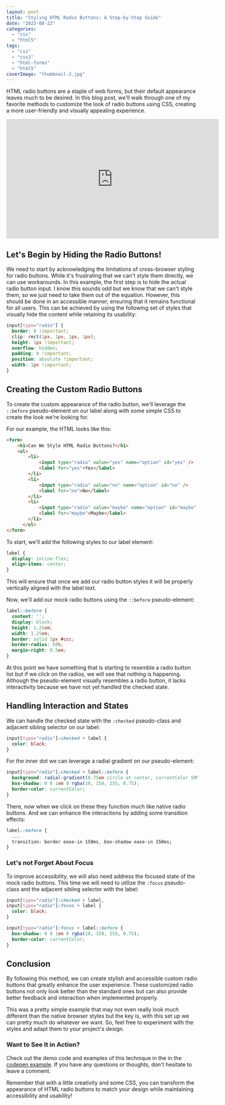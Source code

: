 ```yaml
---
layout: post
title: "Styling HTML Radio Buttons: A Step-by-Step Guide"
date: "2023-08-22"
categories: 
  - "css"
  - "html5"
tags: 
  - "css"
  - "css3"
  - "html-forms"
  - "html5"
coverImage: "thumbnail-2.jpg"
---
```


<p class="intro"><span class="dropcap">H</span>TML radio buttons are a staple of web forms, but their default appearance leaves much to be desired. In this blog post, we'll walk through one of my favorite methods to customize the look of radio buttons using CSS, creating a more user-friendly and visually appealing experience.</p>

<iframe width="560" height="315" src="https://www.youtube.com/embed/PlldXyuTnUw?si=in4XA7s5JSVG6d3g" title="YouTube video player" frameborder="0" allow="accelerometer; autoplay; clipboard-write; encrypted-media; gyroscope; picture-in-picture; web-share" allowfullscreen></iframe>

## Let's Begin by Hiding the Radio Buttons!

We need to start by acknowledging the limitations of cross-browser styling for radio buttons. While it's frustrating that we can't style them directly, we can use workarounds. In this example, the first step is to hide the actual radio button input. I know this sounds odd but we know that we can't style them, so we just need to take them out of the equation. However, this should be done in an accessible manner, ensuring that it remains functional for all users. This can be achieved by using the following set of styles that visually hide the content while retaining its usability:

```css
input[type="radio"] {
  border: 0 !important;
  clip: rect(1px, 1px, 1px, 1px);
  height: 1px !important;
  overflow: hidden;
  padding: 0 !important;
  position: absolute !important;
  width: 1px !important;
}
```

## Creating the Custom Radio Buttons

To create the custom appearance of the radio button, we'll leverage the `::before` pseudo-element on our label along with some simple CSS to create the look we're looking for.

For our example, the HTML looks like this:

```html
<form>
    <h1>Can We Style HTML Radio Buttons?</h1>
    <ul>
        <li>
            <input type="radio" value="yes" name="option" id="yes" />
            <label for="yes">Yes</label>
        </li>
        <li>
            <input type="radio" value="no" name="option" id="no" />
            <label for="no">No</label>
        </li>
        <li>
            <input type="radio" value="maybe" name="option" id="maybe" />
            <label for="maybe">Maybe</label>
        </li>
      </ul>
</form>
```

To start, we'll add the following styles to our label element:

```css
label {
  display: inline-flex;
  align-items: center;
}
```

This will ensure that once we add our radio button styles it will be properly vertically aligned with the label text.

Now, we'll add our mock radio buttons using the `::before` pseudo-element:

```css
label::before {
  content: '';
  display: block;
  height: 1.25em;
  width: 1.25em;
  border: solid 1px #ccc;
  border-radius: 50%;
  margin-right: 0.5em;
}
```

At this point we have something that is starting to resemble a radio button list but if we click on the radios, we will see that nothing is happening. Although the pseudo-element visually resembles a radio button, it lacks interactivity because we have not yet handled the checked state.

## Handling Interaction and States

We can handle the checked state with the `:checked` pseudo-class and adjacent sibling selector on our label:

```css
input[type="radio"]:checked + label {
  color: black;
}
```

For the inner dot we can leverage a radial gradient on our pseudo-element:

```css
input[type="radio"]:checked + label::before {
  background: radial-gradient(0.75em circle at center, currentColor 50%, transparent 55%);
  box-shadow: 0 0 1em 0 rgba(10, 150, 255, 0.75);
  border-color: currentColor;
}
```

There, now when we click on these they function much like native radio buttons. And we can enhance the interactions by adding some transition effects:

```css
label::before {
  ...
  transition: border ease-in 150ms, box-shadow ease-in 150ms;
}
```

### Let's not Forget About Focus

To improve accessibility, we will also need address the focused state of the mock radio buttons. This time we will need to utilize the `:focus` pseudo-class and the adjacent sibling selector with the label:

```css
input[type="radio"]:checked + label,
input[type="radio"]:focus + label {
  color: black;
}

input[type="radio"]:focus + label::before {
  box-shadow: 0 0 1em 0 rgba(10, 150, 255, 0.75);
  border-color: currentColor;
}
```

## Conclusion

By following this method, we can create stylish and accessible custom radio buttons that greatly enhance the user experience. These customized radio buttons not only look better than the standard ones but can also provide better feedback and interaction when implemented properly.

This was a pretty simple example that may not even really look much different than the native browser styles but the key is, with this set up we can pretty much do whatever we want. So, feel free to experiment with the styles and adapt them to your project's design.

### Want to See It in Action?

Check out the demo code and examples of this technique in the in the [codepen example](https://codepen.io/brianmtreese/pen/bGOGeBJ?editors=1100). If you have any questions or thoughts, don't hesitate to leave a comment.

Remember that with a little creativity and some CSS, you can transform the appearance of HTML radio buttons to match your design while maintaining accessibility and usability!
